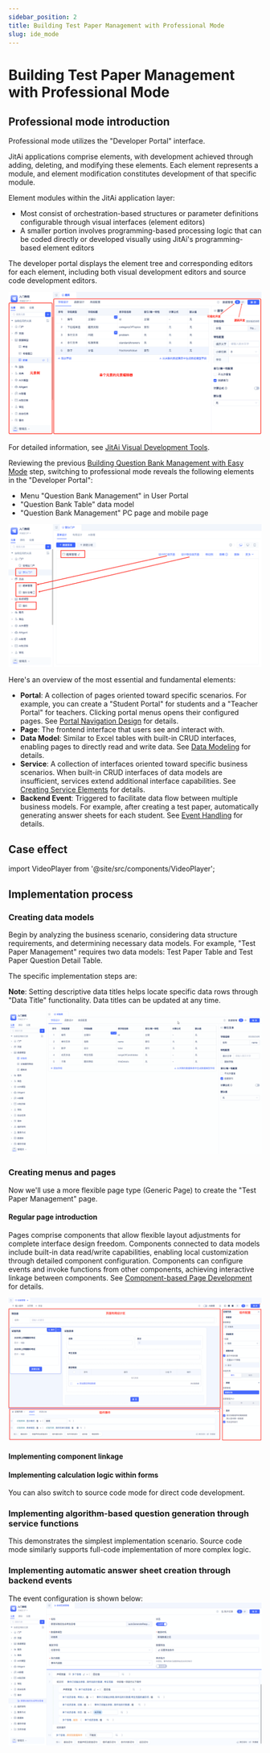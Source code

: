 ```yaml
---
sidebar_position: 2
title: Building Test Paper Management with Professional Mode
slug: ide_mode
---
```


# Building Test Paper Management with Professional Mode

## Professional mode introduction

Professional mode utilizes the "Developer Portal" interface.

JitAi applications comprise elements, with development achieved through adding, deleting, and modifying these elements. Each element represents a module, and element modification constitutes development of that specific module.

Element modules within the JitAi application layer:

* Most consist of orchestration-based structures or parameter definitions configurable through visual interfaces (element editors)
* A smaller portion involves programming-based processing logic that can be coded directly or developed visually using JitAi's programming-based element editors

The developer portal displays the element tree and corresponding editors for each element, including both visual development editors and source code development editors.

![](../img/ide_mode_111641.png)

For detailed information, see [JitAi Visual Development Tools](../../devguide/development-tool-and-publish-service/jitai-visual-development-tools).

Reviewing the previous [Building Question Bank Management with Easy Mode](./easy_mode) step, switching to professional mode reveals the following elements in the "Developer Portal":

* Menu "Question Bank Management" in User Portal
* "Question Bank Table" data model
* "Question Bank Management" PC page and mobile page

![](../img/ide_mode_150059.png)


Here's an overview of the most essential and fundamental elements:

* **Portal**: A collection of pages oriented toward specific scenarios. For example, you can create a "Student Portal" for students and a "Teacher Portal" for teachers. Clicking portal menus opens their configured pages. See [Portal Navigation Design](../../devguide/shell-and-page/portal-navigation-design) for details.
* **Page**: The frontend interface that users see and interact with.
* **Data Model**: Similar to Excel tables with built-in CRUD interfaces, enabling pages to directly read and write data. See [Data Modeling](../../devguide/data-modeling/data-table-model) for details.
* **Service**: A collection of interfaces oriented toward specific business scenarios. When built-in CRUD interfaces of data models are insufficient, services extend additional interface capabilities. See [Creating Service Elements](../../devguide/business-logic-development/creating-service-elements) for details.
* **Backend Event**: Triggered to facilitate data flow between multiple business models. For example, after creating a test paper, automatically generating answer sheets for each student. See [Event Handling](../../devguide/business-logic-development/event-handling) for details.

## Case effect

import VideoPlayer from '@site/src/components/VideoPlayer';

<VideoPlayer relatePath="/docs/tutorial/ide_mode_effect.mp4" />


## Implementation process

### Creating data models

Begin by analyzing the business scenario, considering data structure requirements, and determining necessary data models. For example, "Test Paper Management" requires two data models: Test Paper Table and Test Paper Question Detail Table.

The specific implementation steps are:

<VideoPlayer relatePath="/docs/tutorial/ide_mode_create_table.mp4" />


**Note**: Setting descriptive data titles helps locate specific data rows through "Data Title" functionality. Data titles can be updated at any time.

![](../img/ide_mode_model_title.gif)


### Creating menus and pages

Now we'll use a more flexible page type (Generic Page) to create the "Test Paper Management" page.

#### Regular page introduction

Pages comprise components that allow flexible layout adjustments for complete interface design freedom. Components connected to data models include built-in data read/write capabilities, enabling local customization through detailed component configuration. Components can configure events and invoke functions from other components, achieving interactive linkage between components. See [Component-based Page Development](../../devguide/shell-and-page/component-based-page-development) for details.

![](../img/ide_mode_143959.png)

#### Implementing component linkage

<VideoPlayer relatePath="/docs/tutorial/ide_mode_page_design.mp4" />

#### Implementing calculation logic within forms

<VideoPlayer relatePath="/docs/tutorial/ide_mode_page_form.mp4" />

You can also switch to source code mode for direct code development.

<VideoPlayer relatePath="/docs/tutorial/ide_mode_code.mp4" />

### Implementing algorithm-based question generation through service functions

This demonstrates the simplest implementation scenario. Source code mode similarly supports full-code implementation of more complex logic.

<VideoPlayer relatePath="/docs/tutorial/ide_mode_func.mp4" />

### Implementing automatic answer sheet creation through backend events

The event configuration is shown below:
![](../img/ide_mode_164525.png)
